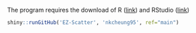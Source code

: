 The program requires the download of R ([link](https://mirror.rcg.sfu.ca/mirror/CRAN/)) and RStudio ([link](https://posit.co/downloads/)) 
```R
shiny::runGitHub('EZ-Scatter', 'nkcheung95', ref="main")
```